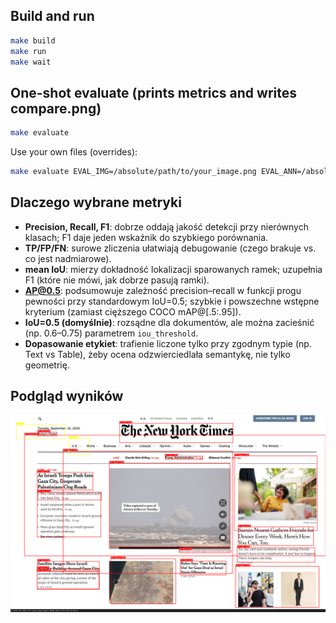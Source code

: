 ## Build and run

```sh
make build
make run
make wait
```

## One-shot evaluate (prints metrics and writes compare.png)

```sh
make evaluate
```

Use your own files (overrides):

```sh
make evaluate EVAL_IMG=/absolute/path/to/your_image.png EVAL_ANN=/absolute/path/to/your_annotations.json IOU=0.5
```

## Dlaczego wybrane metryki

- **Precision, Recall, F1**: dobrze oddają jakość detekcji przy nierównych klasach; F1 daje jeden wskaźnik do szybkiego porównania.
- **TP/FP/FN**: surowe zliczenia ułatwiają debugowanie (czego brakuje vs. co jest nadmiarowe).
- **mean IoU**: mierzy dokładność lokalizacji sparowanych ramek; uzupełnia F1 (które nie mówi, jak dobrze pasują ramki).
- **AP@0.5**: podsumowuje zależność precision–recall w funkcji progu pewności przy standardowym IoU=0.5; szybkie i powszechne wstępne kryterium (zamiast cięższego COCO mAP@[.5:.95]).
- **IoU=0.5 (domyślnie)**: rozsądne dla dokumentów, ale można zacieśnić (np. 0.6–0.75) parametrem `iou_threshold`.
- **Dopasowanie etykiet**: trafienie liczone tylko przy zgodnym typie (np. Text vs Table), żeby ocena odzwierciedlała semantykę, nie tylko geometrię.

## Podgląd wyników

![compare](compare.png)

